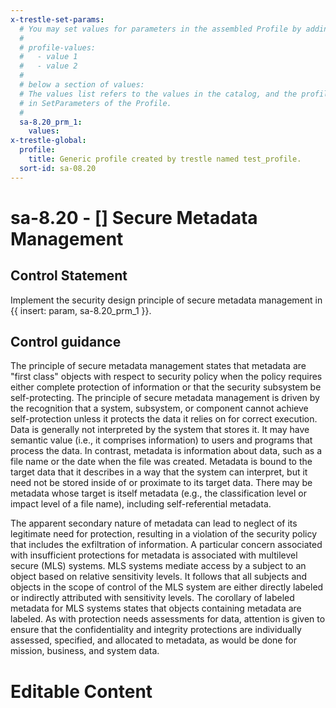 ```yaml
---
x-trestle-set-params:
  # You may set values for parameters in the assembled Profile by adding
  #
  # profile-values:
  #   - value 1
  #   - value 2
  #
  # below a section of values:
  # The values list refers to the values in the catalog, and the profile-values represent values
  # in SetParameters of the Profile.
  #
  sa-8.20_prm_1:
    values:
x-trestle-global:
  profile:
    title: Generic profile created by trestle named test_profile.
  sort-id: sa-08.20
---
```


# sa-8.20 - \[\] Secure Metadata Management

## Control Statement

Implement the security design principle of secure metadata management in {{ insert: param, sa-8.20_prm_1 }}.

## Control guidance

The principle of secure metadata management states that metadata are "first class" objects with respect to security policy when the policy requires either complete protection of information or that the security subsystem be self-protecting. The principle of secure metadata management is driven by the recognition that a system, subsystem, or component cannot achieve self-protection unless it protects the data it relies on for correct execution. Data is generally not interpreted by the system that stores it. It may have semantic value (i.e., it comprises information) to users and programs that process the data. In contrast, metadata is information about data, such as a file name or the date when the file was created. Metadata is bound to the target data that it describes in a way that the system can interpret, but it need not be stored inside of or proximate to its target data. There may be metadata whose target is itself metadata (e.g., the classification level or impact level of a file name), including self-referential metadata.

The apparent secondary nature of metadata can lead to neglect of its legitimate need for protection, resulting in a violation of the security policy that includes the exfiltration of information. A particular concern associated with insufficient protections for metadata is associated with multilevel secure (MLS) systems. MLS systems mediate access by a subject to an object based on relative sensitivity levels. It follows that all subjects and objects in the scope of control of the MLS system are either directly labeled or indirectly attributed with sensitivity levels. The corollary of labeled metadata for MLS systems states that objects containing metadata are labeled. As with protection needs assessments for data, attention is given to ensure that the confidentiality and integrity protections are individually assessed, specified, and allocated to metadata, as would be done for mission, business, and system data.

# Editable Content

<!-- Make additions and edits below -->
<!-- The above represents the contents of the control as received by the profile, prior to additions. -->
<!-- If the profile makes additions to the control, they will appear below. -->
<!-- The above markdown may not be edited but you may edit the content below, and/or introduce new additions to be made by the profile. -->
<!-- If there is a yaml header at the top, parameter values may be edited. Use --set-parameters to incorporate the changes during assembly. -->
<!-- The content here will then replace what is in the profile for this control, after running profile-assemble. -->
<!-- The current profile has no added parts for this control, but you may add new ones here. -->
<!-- Each addition must have a heading either of the form ## Control my_addition_name -->
<!-- or ## Part a. (where the a. refers to one of the control statement labels.) -->
<!-- "## Control" parts are new parts added after the statement part. -->
<!-- "## Part" parts are new parts added into the top-level statement part with that label. -->
<!-- Subparts may be added with nested hash levels of the form ### My Subpart Name -->
<!-- underneath the parent ## Control or ## Part being added -->
<!-- See https://ibm.github.io/compliance-trestle/tutorials/ssp_profile_catalog_authoring/ssp_profile_catalog_authoring for guidance. -->
